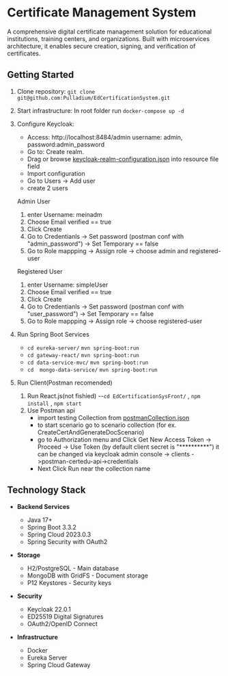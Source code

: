 Certificate Management System
===========================

A comprehensive digital certificate management solution for educational institutions, training centers, and organizations. Built with microservices architecture, it enables secure creation, signing, and verification of certificates.

Getting Started
-------------

1. Clone repository: ```git clone git@github.com:Pulladium/EdCertificationSystem.git```

2. Start infrastructure: In root folder run ```docker-compose up -d```

3. Configure Keycloak:
   * Access: http://localhost:8484/admin  username: admin, password:admin_password
   * Go to: Create realm.
   * Drag or browse [keycloak-realm-configuration.json](./keycloak-realm-configuration.json) into resource file field 
   * Import configuration
   * Go to Users -> Add user
   * create 2 users

   Admin User
   1. enter Username: meinadm
   2. Choose Email verified == true
   3. Click Create
   4. Go to Credentianls -> Set password (postman conf with "admin_password") -> Set Temporary == false
   5. Go to Role mappping -> Assign role -> choose admin and registered-user

   Registered User
   1. enter Username: simpleUser
   2. Choose Email verified == true
   3. Click Create
   4. Go to Credentianls -> Set password (postman conf with "user_password") -> Set Temporary == false
   5. Go to Role mappping -> Assign role -> choose registered-user
    

4. Run Spring Boot Services
   * ```cd eureka-server/``` ```mvn spring-boot:run```
   * ```cd gateway-react/``` ```mvn spring-boot:run```
   * ```cd data-service-mvc/``` ```mvn spring-boot:run```
   * ```cd  mongo-data-service/``` ```mvn spring-boot:run```

5. Run Client(Postman recomended)
   1. Run React.js(not fishied) --```cd EdCertificationSysFront/``` , ```npm install``` , ```npm start```
   2. Use Postman api
      * import testing Collection from [postmanCollection.json](./CertificatOnline.postman_collection.json)
      * to start scenario go to scenario collection (for ex. CreateCertAndGenerateDocScenario)
      * go to Authorization menu and Click Get New Access Token -> Proceed -> Use Token
      (by default client secret is "**********") it can be changed via keycloak admin console -> clients ->postman-certedu-api->credentials
      * Next Click Run near the collection name


Technology Stack
--------------

* **Backend Services**
  * Java 17+
  * Spring Boot 3.3.2
  * Spring Cloud 2023.0.3
  * Spring Security with OAuth2

* **Storage**
  * H2/PostgreSQL - Main database
  * MongoDB with GridFS - Document storage
  * P12 Keystores - Security keys

* **Security**
  * Keycloak 22.0.1
  * ED25519 Digital Signatures
  * OAuth2/OpenID Connect

* **Infrastructure**
  * Docker
  * Eureka Server
  * Spring Cloud Gateway

